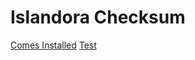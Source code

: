 # Islandora Checksum

[Comes Installed](https://github.com/Islandora/islandora_checksum)
[Test](modules/islandora_checksum.md)
